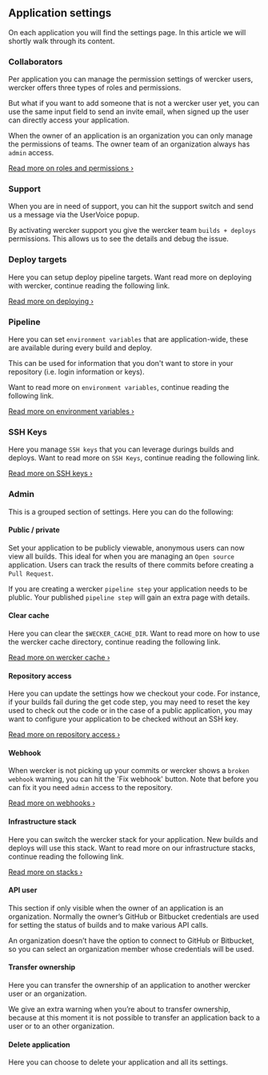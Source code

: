 ## Application settings

On each application you will find the settings page.
In this article we will shortly walk through its content.

### Collaborators

Per application you can manage the permission settings of wercker users, wercker
offers three types of roles and permissions.

But what if you want to add someone that is not a wercker user yet, you can
use the same input field to send an invite email, when signed up the user can directly
access your application.

When the owner of an application is an organization you can only manage the
permissions of teams. The owner team of an organization always has `admin` access.

[Read more on roles and permissions &rsaquo;](/docs/web-interface/roles-and-permissions)


### Support

When you are in need of support, you can hit the support switch and send us a message via
the UserVoice popup.

By activating wercker support you give the wercker team `builds + deploys` permissions.
This allows us to see the details and debug the issue.


### Deploy targets

Here you can setup deploy pipeline targets. Want read more on deploying
with wercker, continue reading the following link.

[Read more on deploying &rsaquo;](/docs/deploy/index.html)


### Pipeline

Here you can set `environment variables` that are application-wide,
these are available during every build and deploy.

This can be used for information that you don't want to store in your repository
(i.e. login information or keys).

Want to read more on `environment variables`, continue reading the following link.

[Read more on environment variables &rsaquo;](/docs/environment-variables/index.html)


### SSH Keys

Here you manage `SSH keys` that you can leverage durings builds and deploys.
Want to read more on `SSH Keys`, continue reading the following link.

[Read more on SSH keys &rsaquo;](/docs/ssh-keys/index.html)


### Admin

This is a grouped section of settings. Here you can do the following:

#### Public / private

Set your application to be publicly viewable, anonymous users can now view all builds.
This ideal for when you are managing an `Open source` application. Users can track
the results of there commits before creating a `Pull Request`.

If you are creating a wercker `pipeline step` your application needs to be plublic.
Your published `pipeline step` will gain an extra page with details.


#### Clear cache

Here you can clear the `$WECKER_CACHE_DIR`. Want to read more on how to use the
wercker cache directory, continue reading the following link.

[Read more on wercker cache &rsaquo;](/docs/pipelines/wercker-cache.html)

#### Repository access

Here you can update the settings how we checkout your code.
For instance, if your builds fail during the get code step, you may need to reset
the key used to check out the code or in the case of a public application, you may want to
configure your application to be checked without an SSH key.

[Read more on repository access &rsaquo;](/docs/web-interface/repository-access.html)

#### Webhook

When wercker is not picking up your commits or wercker shows a `broken webhook` warning,
you can hit the 'Fix webhook' button. Note that before you can fix it you need `admin`
access to the repository.

[Read more on webhooks &rsaquo;](/docs/faq/how-do-webhooks-work.html)

#### Infrastructure stack

Here you can switch the wercker stack for your application.
New builds and deploys will use this stack. Want to read more on our infrastructure
stacks, continue reading the following link.

[Read more on stacks &rsaquo;](/docs/pipelines/stacks.html)

#### API user

This section if only visible when the owner of an application is an organization.
Normally the owner’s GitHub or Bitbucket credentials are used for setting the
status of builds and to make various API calls.

An organization doesn’t have the option to connect to GitHub or Bitbucket, so you
can select an organization member whose credentials will be used.


#### Transfer ownership

Here you can transfer the ownership of an application to another wercker user or
an organization.

We give an extra warning when you’re about to transfer ownership, because at this
moment it is not possible to transfer an application back to a user or to an
other organization.

#### Delete application

Here you can choose to delete your application and all its settings.
